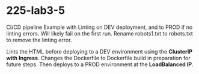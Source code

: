 # 225-lab3-5
CI/CD pipeline Example with Linting on DEV deployment, and to PROD if no linting errors.  Will likely fail on the first run.  Rename robots1.txt to robots.txt to remove the linting error.

Lints the HTML before deploying to a DEV environment using the __ClusterIP with Ingress__. Changes the Dockerfile to Dockerfile.build in preparation for future steps. Then deploys to a PROD environment at the __LoadBalanced IP__.
